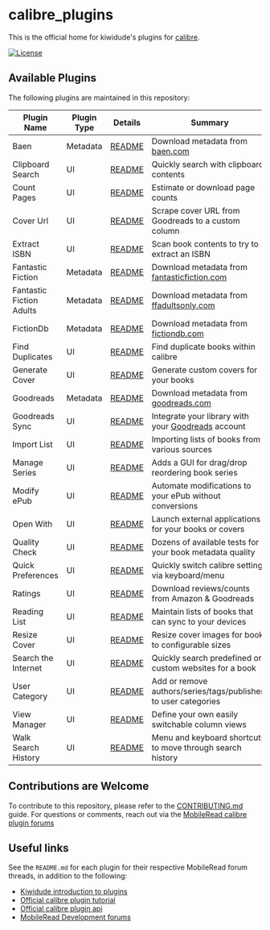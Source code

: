 # calibre_plugins

This is the official home for kiwidude's plugins for [calibre][calibre-url].

[![License][license-image]][license-url]

## Available Plugins

The following plugins are maintained in this repository:

| Plugin Name | Plugin Type | Details | Summary |
| ----------- | ----------- | ------ | ------- |
| Baen | Metadata | [README](baen/README.md) | Download metadata from [baen.com][baen-url]
| Clipboard Search | UI | [README](clipboard_search/README.md) | Quickly search with clipboard contents
| Count Pages | UI | [README](count_pages/README.md) | Estimate or download page counts
| Cover Url | UI | [README](cover_url/README.md) | Scrape cover URL from Goodreads to a custom column
| Extract ISBN | UI | [README](extract_isbn/README.md) | Scan book contents to try to extract an ISBN
| Fantastic Fiction | Metadata | [README](fantastic_fiction/README.md) | Download metadata from [fantasticfiction.com][fantastic-fiction-url]
| Fantastic Fiction Adults | Metadata | [README](fantastic_fiction_adults/README.md) | Download metadata from [ffadultsonly.com][fantastic-fiction-adults-url]
| FictionDb | Metadata | [README](goodreads/README.md) | Download metadata from [fictiondb.com][fictiondb-url]
| Find Duplicates | UI | [README](find_duplicates/README.md) | Find duplicate books within calibre
| Generate Cover | UI | [README](generate_cover/README.md) | Generate custom covers for your books
| Goodreads | Metadata | [README](goodreads/README.md) | Download metadata from [goodreads.com][goodreads-url]
| Goodreads Sync | UI | [README](goodreads_sync/README.md) | Integrate your library with your [Goodreads][goodreads-url] account
| Import List | UI | [README](import_list/README.md) | Importing lists of books from various sources
| Manage Series | UI | [README](manage_series/README.md) | Adds a GUI for drag/drop reordering book series
| Modify ePub | UI | [README](modify_epub/README.md) | Automate modifications to your ePub without conversions
| Open With | UI | [README](open_with/README.md) | Launch external applications for your books or covers
| Quality Check | UI | [README](quality_check/README.md) | Dozens of available tests for your book metadata quality
| Quick Preferences | UI | [README](quick_preferences/README.md) | Quickly switch calibre settings via keyboard/menu
| Ratings | UI | [README](ratings/README.md) | Download reviews/counts from Amazon & Goodreads
| Reading List | UI | [README](reading_list/README.md) | Maintain lists of books that can sync to your devices
| Resize Cover | UI | [README](resize_cover/README.md) | Resize cover images for books to configurable sizes
| Search the Internet | UI | [README](search_the_internet/README.md) | Quickly search predefined or custom websites for a book
| User Category | UI | [README](user_category/README.md) | Add or remove authors/series/tags/publishers to user categories
| View Manager | UI | [README](view_manager/README.md) | Define your own easily switchable column views
| Walk Search History | UI | [README](walk_search_history/README.md) | Menu and keyboard shortcuts to move through search history

## Contributions are Welcome

To contribute to this repository, please refer to the
[CONTRIBUTING.md][contributing-url] guide. For questions or comments, reach out
via the [MobileRead calibre plugin forums](https://www.mobileread.com/forums/forumdisplay.php?f=237)

## Useful links

See the `README.md` for each plugin for their respective MobileRead forum threads, in addition to the following:

- [Kiwidude introduction to plugins](https://www.mobileread.com/forums/showthread.php?t=118680)
- [Official calibre plugin tutorial](https://manual.calibre-ebook.com/creating_plugins.html)
- [Official calibre plugin api](https://manual.calibre-ebook.com/plugins.html)
- [MobileRead Development forums](https://www.mobileread.com/forums/forumdisplay.php?f=240)

[license-image]: https://img.shields.io/badge/License-GPL-blue.svg
[license-url]: LICENSE.md

[calibre-url]: https://calibre-ebook.com/
[baen-url]: https://www.baen.com/
[fantastic-fiction-url]: https://www.fantasticfiction.com/
[fantastic-fiction-adults-url]: https://www.ffadultsonly.com/
[fictiondb-url]: https://www.fictiondb.com/
[goodreads-url]: https://www.goodreads.com/
[contributing-url]: CONTRIBUTING.md